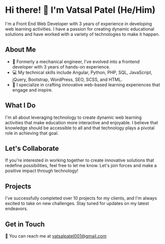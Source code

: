 # Hi there! 👋 I'm Vatsal Patel (He/Him)

I'm a Front End Web Developer with 3 years of experience in developing web learning activities. I have a passion for creating dynamic educational solutions and have worked with a variety of technologies to make it happen.

## About Me

- 🚀 Formerly a mechanical engineer, I've evolved into a frontend developer with 3 years of hands-on experience.
- 💻 My technical skills include Angular, Python, PHP, SQL, JavaScript, jQuery, Bootstrap, WordPress, SEO, SCSS, and HTML.
- 🌟 I specialize in crafting innovative web-based learning experiences that engage and inspire.

## What I Do

I'm all about leveraging technology to create dynamic web learning activities that make education more interactive and enjoyable. I believe that knowledge should be accessible to all and that technology plays a pivotal role in achieving that goal.

## Let's Collaborate

If you're interested in working together to create innovative solutions that redefine possibilities, feel free to let me know. Let's join forces and make a positive impact through technology!

## Projects

I've successfully completed over 10 projects for my clients, and I'm always excited to take on new challenges. Stay tuned for updates on my latest endeavors.

## Get in Touch

📧 You can reach me at [vatsalpatel001@gmail.com](vatsalpatel001@gmail.com)
